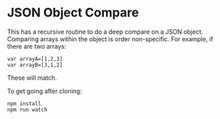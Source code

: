 # JSON Object Compare

This has a recursive routine to do a deep compare on a JSON object.  Comparing arrays within the object is order non-specific.  For example, if there are two arrays:
```
var arrayA=[1,2,3]
var arrayB=[3,1,2]
```
These will match.

To get going after cloning:
```
npm install
npm run watch
```
